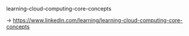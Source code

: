 learning-cloud-computing-core-concepts

-> https://www.linkedin.com/learning/learning-cloud-computing-core-concepts
